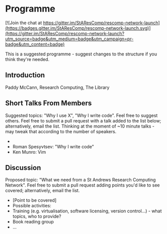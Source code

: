 # Programme

[![Join the chat at https://gitter.im/StAResComp/rescomp-network-launch](https://badges.gitter.im/StAResComp/rescomp-network-launch.svg)](https://gitter.im/StAResComp/rescomp-network-launch?utm_source=badge&utm_medium=badge&utm_campaign=pr-badge&utm_content=badge)

This is a suggested programme - suggest changes to the structure if you think they're needed.

## Introduction

Paddy McCann, Research Computing, The Library

## Short Talks From Members

Suggested topics: "Why I use X", "Why I write code". Feel free to suggest others. Feel free to submit a pull request with a talk added to the list below; alternatively, email the list. Thinking at the moment of ~10 minute talks - may tweak that according to the number of speakers.

- [Speaker]: [Topic]
- Roman Spesyvtsev: "Why I write code"
- Ken Munro: Vim

## Discussion

Proposed topic: "What we need from a St Andrews Research Computing Network". Feel free to submit a pull request adding points you'd like to see covered; alternatively, email the list.

- [Point to be covered]
- Possible activities:
 - Training (e.g. virtualisation, software licensing, version control...) - what topics, who to provide?
 - Book reading group
 - ...
